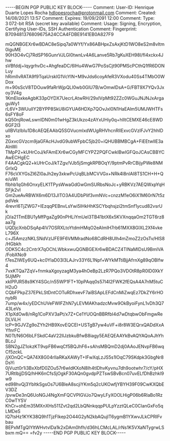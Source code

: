 -----BEGIN PGP PUBLIC KEY BLOCK-----
Comment: User-ID:	Henrique Duarte Lopes Rocha <hdlopesrocha@protonmail.com>
Comment: Created:	14/08/2021 13:57
Comment: Expires:	19/09/2091 12:00
Comment: Type:	3 072-bit RSA (secret key available)
Comment: Usage:	Signing, Encryption, Certifying User-IDs, SSH Authentication
Comment: Fingerprint:	B709481376809675A24CCA4FDBE9141EB0A827F9

mQGNBGEXr6wBDAC8eSipq7a0WYf/Yx86ABHpxZsAxjKtD1WO8eS2m8vItm0iguME
90H3O4vCj7RdSP16GunrVJLGI0twnLv4A6Lanve5Rb7gKuXEH98l/fI4xckx4Jhw
sVBfddj+lqygrhvDc+AhgfeaDC/6lHu4WwG7PoSsCjt90PMScPCthQ1fR6DONLuy
hRimIlvRATA9f9TqaUrsklG1VcYlN+M9vJds6coyAfeR3VXodu40Ss4TMbO0WDox
m+90sScV8TDOuw9faRrWjpQLI0wb0GlU7B/wOmwlDsA+G/FBT9X7YQv3Jxoy3V4g
1KmEloxkeAgbK33pOYDX7UecrLAtwRH/29xIVpMt92ZZc0WGuJNJNJxArgaguWy1
rL6V+3WUulIY2BYPP8SkU8iGYUA6HDXp7QOvJxI0N1HaEAlm5UMJWHTFs6sFY8oF
kQ50njRowLswnIDN0m01wHgZ3kUkzo4zAYxUHiy0q+hIItCEMXE46cE8WD6GF2l3
ulIBVlzIbIu1D8cAEQEAAbQ5SGVucmlxdWUgRHVhcnRlIExvcGVzIFJvY2hhIDxo
ZGxvcGVzcm9jaGFAcHJvdG9ubWFpbC5jb20+iQHUBBMBCgA+FiEEtwlIE3aAlnWi
TMpP2+kUHrCoJ/kFAmEXr6wCGyMFCYPZ2PQFCwkIBwIGFQoJCAsCBBYCAwECHgEC
F4AACgkQ2+kUHrCoJ/kTZgv/VJb5jSmgkRPBOqY/9ptmPvRrCBijyPWe8NMGrIxQ
F76cVXYGsZI6Zl0aJh2ey3xkwPcUqBLbMCVVGx+NRk4l8nlAI8TS1CH+H+Qe/uWI
fIbhb1qGh6OnxyELK1TPysWwaGdGwGmSURbsNoJc+yRBKVz7AEQWxpYqHSFjk2vI
Gm2ueAvRBWX6m6D13JITO3A4UDbPlif3vmNVc+cnzzM1eO6iX1M60rN7t5zpdVek
4revrI6TjZWG7+IEzqqPEBnvLsYwi5IHkHhKSCYbqhsjzi2tmSnf1ycud82vsrUk
jO/a21TmEBU1yMfPgaZg90nPHLiYmUeI3TB41btX6x5KVXnqqaOm2TGT6rz8aa7g
UQDjcXnbDSqAp4lV7OSRXLtoYtdmHMqO2eAlmIH7rb61MXX8GlXL2Xf4vkeL796X
c+J5AmzzNKLSNdVzlJFE9F6VMMradNo68CdRH8Ulh4mZmoZ2zOsTv/HlS8/HGbkh
ODK5C4c2CntrX7qOChLWbkxwuQGNBGEXr6wBDACZ4TlNaMIDsU9BmlVA/FobXNo9
f7esZlWEy6UQ+kc0YlaD03l3LAJrv33Y6L1Npf+WYkMTtiBjjAfrnXg89qOBlfw4
7vxKTQa7ZqV+fnmkaXgoyzagM3ya4hOeBp2LzR7PQo3VDOtR8pR0ID0XkY5UjMPr
xkIPPJR58s9KY4SGc/n55WP1FT+10pPAqq0s57I4I2FWK2fEQsA4A7nM5tuCH2uO
CQbFPkpZ37EPkLStDntCOTuRDhxevF7aiBSApLEFdCnMiZwqEz7DkZY6rHOnybRi
7ump/w4x/yEDChUVeFWIFZhN7yLEVMAKhadzcMvw9OkByoiFynL1vDh3Q743LeVs
X1pXdOw8/nRg1CoPXV3aPt/x7Z+Ce1YUOQnBBRfbI4d7wDtqbwObFmgwReDLViLH
lcP+9GJVZg9oZYh2HB9XovEQCEI+USTgB7yw4uVF+i8r8W3EQrxQADdXxAYfnrFC
N0Tt/N6O6bLFSkdC4aV22llJzbkuBfwB8iagy5EAEQEAAYkBvAQYAQoAJhYhBLcJ
SBN2gJZ1okzKT9vpFB6wqCf5BQJhF6+sAhsMBQmD2dj0AAoJENvpFB6wqCf5zckL
/jXOnQC+QA74X8G04rIlaRKaXAWyT+IFwXqLzJS5s1lOqC79SKdpk3GbgNr8DsYi
0jVuzt0r1i3BxXbfD0ZOu57r6wIdKXoN8Ih4tIDhvKyvnu7dh9ootwhr7/cY/pHX
7URtlbjjDSQ/hHK6nCfsSjOgkF30AQn0gvdpPZTswSBvBcn07uvELfDhBzhkl9w9
ed98hvQj3YbItkSgsOs7U6BIeA8scjiYKm5q2cUKOwfjYBYH39F09CwKXQbEV3DZ
/pvwDe3nQ6UoNGJ4NgXmFQCVPIGVJo7QwyLFyXOOLHigP06b6RlaBo1RzC0wTYSV
KhCr+ohEm35MXnXHs511Zvt2qd2LbQNnkqqpPULpYzztQLeC0ClanGxFo5qLMDeS
lQ7tsHz1KYK38Q9h1TjzFIkep2O44G2yN2kbAQujlT6ygmB1YXwvJLkCPRIFvbau
BEPxMTgQlYltWHvtvlDa1k2xDAm0hfh/d36hLCMcLAL/rNs1K5VXaNTygrwLSbxm
mQ==
=fv2y
-----END PGP PUBLIC KEY BLOCK-----

